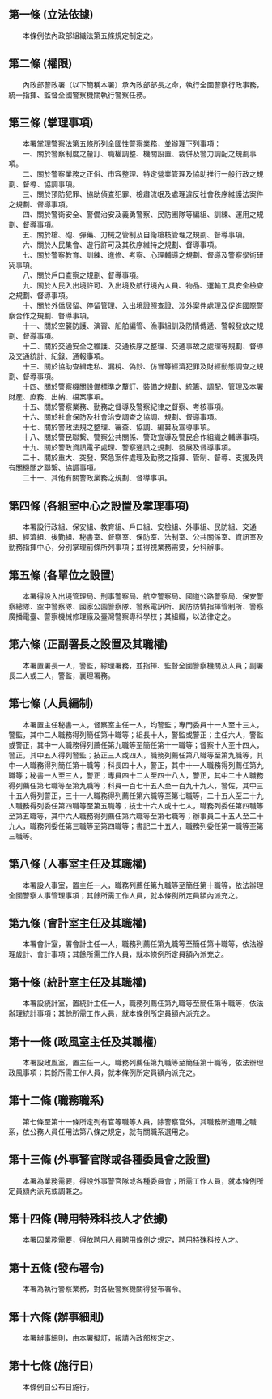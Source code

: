 第一條 (立法依據)
-----------------
　　本條例依內政部組織法第五條規定制定之。  


第二條 (權限)
-------------
　　內政部警政署（以下簡稱本署）承內政部部長之命，執行全國警察行政事務，統一指揮、監督全國警察機關執行警察任務。  


第三條 (掌理事項)
-----------------
　　本署掌理警察法第五條所列全國性警察業務，並辦理下列事項：  
　　一、關於警察制度之釐訂、職權調整、機關設置、裁併及警力調配之規劃事項。  
　　二、關於警察業務之正俗、市容整理、特定營業管理及協助推行一般行政之規劃、督導、協調事項。  
　　三、關於預防犯罪、協助偵查犯罪、檢肅流氓及處理違反社會秩序維護法案件之規劃、督導事項。  
　　四、關於警衛安全、警備治安及義勇警察、民防團隊等編組、訓練、運用之規劃、督導事項。  
　　五、關於槍、砲、彈藥、刀械之管制及自衛槍枝管理之規劃、督導事項。  
　　六、關於人民集會、遊行許可及其秩序維持之規劃、督導事項。  
　　七、關於警察教育、訓練、進修、考察、心理輔導之規劃、督導及警察學術研究事項。  
　　八、關於戶口查察之規劃、督導事項。  
　　九、關於人民入出境許可、入出境及航行境內人員、物品、運輸工具安全檢查之規劃、督導事項。  
　　十、關於外僑居留、停留管理、入出境證照查證、涉外案件處理及促進國際警察合作之規劃、督導事項。  
　　十一、關於空襲防護、演習、船舶編管、漁事組訓及防情傳遞、警報發放之規劃、督導事項。  
　　十二、關於交通安全之維護、交通秩序之整理、交通事故之處理等規劃、督導及交通統計、紀錄、通報事項。  
　　十三、關於協助查緝走私、漏稅、偽鈔、仿冒等經濟犯罪及財經動態調查之規劃、督導事項。  
　　十四、關於警察機關設備標準之釐訂、裝備之規劃、統籌、調配、管理及本署財產、庶務、出納、檔案事項。  
　　十五、關於警察業務、勤務之督導及警察紀律之督察、考核事項。  
　　十六、關於社會保防及社會治安調查之協調、規劃、督導事項。  
　　十七、關於警政法規之整理、審查、協調、編纂及宣導事項。  
　　十八、關於警民聯繫、警察公共關係、警政宣導及警民合作組織之輔導事項。  
　　十九、關於警政資訊電子處理、警察通訊之規劃、發展及督導事項。  
　　二十、關於重大、突發、緊急案件處理及勤務之指揮、管制、督導、支援及與有關機關之聯繫、協調事項。  
　　二十一、其他有關警政業務之規劃、督導事項。  


第四條 (各組室中心之設置及掌理事項)
-----------------------------------
　　本署設行政組、保安組、教育組、戶口組、安檢組、外事組、民防組、交通組、經濟組、後勤組、秘書室、督察室、保防室、法制室、公共關係室、資訊室及勤務指揮中心，分別掌理前條所列事項；並得視業務需要，分科辦事。  


第五條 (各單位之設置)
---------------------
　　本署得設入出境管理局、刑事警察局、航空警察局、國道公路警察局、保安警察總隊、空中警察隊、國家公園警察隊、警察電訊所、民防防情指揮管制所、警察廣播電臺、警察機械修理廠及臺灣警察專科學校；其組織，以法律定之。  


第六條 (正副署長之設置及其職權)
-------------------------------
　　本署置署長一人，警監，綜理署務，並指揮、監督全國警察機關及人員；副署長二人或三人，警監，襄理署務。  


第七條 (人員編制)
-----------------
　　本署置主任秘書一人，督察室主任一人，均警監；專門委員十一人至十三人，警監，其中二人職務得列簡任第十職等；組長十人，警監或警正；主任六人，警監或警正，其中一人職務得列薦任第九職等至簡任第十一職等；督察十人至十四人，警正，其中五人得列警監；技正三人或四人，職務列薦任第八職等至第九職等，其中一人職務得列簡任第十職等；科長四十人，警正，其中十一人職務得列薦任第九職等；秘書一人至三人，警正；專員四十二人至四十八人，警正，其中二十人職務得列薦任第七職等至第九職等；科員一百七十五人至一百九十九人，警佐，其中三十五人得列警正，三十一人職務得列薦任第六職等至第七職等，二十五人至二十九人職務得列委任第四職等至第五職等；技士十六人或十七人，職務列委任第四職等至第五職等，其中六人職務得列薦任第六職等至第七職等；辦事員二十五人至二十九人，職務列委任第三職等至第四職等；書記二十五人，職務列委任第一職等至第三職等。  


第八條 (人事室主任及其職權)
---------------------------
　　本署設人事室，置主任一人，職務列薦任第九職等至簡任第十職等，依法辦理全國警察人事管理事項；其餘所需工作人員，就本條例所定員額內派充之。  


第九條 (會計室主任及其職權)
---------------------------
　　本署會計室，署會計主任一人，職務列薦任第九職等至簡任第十職等，依法辦理歲計、會計事項；其餘所需工作人員，就本條例所定員額內派充之。  


第十條 (統計室主任及其職權)
---------------------------
　　本署設統計室，置統計主任一人，職務列薦任第九職等至簡任第十職等，依法辦理統計事項；其餘所需工作人員，就本條例所定員額內派充之。  


第十一條 (政風室主任及其職權)
-----------------------------
　　本署設政風室，置主任一人，職務列薦任第九職等至簡任第十職等，依法辦理政風事項；其餘所需工作人員，就本條例所定員額內派充之。  


第十二條 (職務職系)
-------------------
　　第七條至第十一條所定列有官等職等人員，除警察官外，其職務所適用之職系，依公務人員任用法第八條之規定，就有關職系選用之。  


第十三條 (外事警官隊或各種委員會之設置)
---------------------------------------
　　本署為業務需要，得設外事警官隊或各種委員會；所需工作人員，就本條例所定員額內派充或調兼之。  


第十四條 (聘用特殊科技人才依據)
-------------------------------
　　本署因業務需要，得依聘用人員聘用條例之規定，聘用特殊科技人才。  


第十五條 (發布署令)
-------------------
　　本署為執行警察業務，對各級警察機關得發布署令。  


第十六條 (辦事細則)
-------------------
　　本署辦事細則，由本署擬訂，報請內政部核定之。  


第十七條 (施行日)
-----------------
　　本條例自公布日施行。